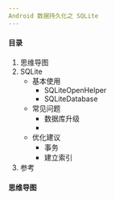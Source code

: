 ```yaml
---
Android 数据持久化之 SQLite
---
```


#### 目录

1. 思维导图
2. SQLite
   - 基本使用
     - SQLiteOpenHelper
     - SQLiteDatabase
   - 常见问题
     - 数据库升级
     - 
   - 优化建议
     - 事务
     - 建立索引
3. 参考

#### 思维导图

